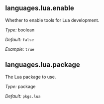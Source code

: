 

[comment]: # (Please add your documentation on top of this line)

## languages\.lua\.enable

Whether to enable tools for Lua development\.



*Type:*
boolean



*Default:*
` false `



*Example:*
` true `



## languages\.lua\.package



The Lua package to use\.



*Type:*
package



*Default:*
` pkgs.lua `

